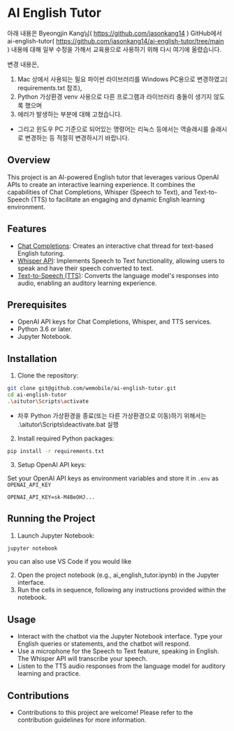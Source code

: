 # AI English Tutor
아래 내용은 Byeongjin Kang님( https://github.com/jasonkang14 ) GitHub에서 ai-english-tutor( https://github.com/jasonkang14/ai-english-tutor/tree/main ) 내용에 대해 일부 수정을 가해서 교육용으로 사용하기 위해 다시 여기에 올렸습니다.

변경 내용은,
1. Mac 상에서 사용되는 필요 파이썬 라이브러리를 Windows PC용으로 변경하였고( requirements.txt 참조), 
2. Python 가상환경 venv 사용으로 다른 프로그램과 라이브러리 충돌이 생기지 않도록 했으며 
3. 에러가 발생하는 부분에 대해 고쳤습니다.
- 그리고 윈도우 PC 기준으로 되어있는 명령어는 리눅스 등에서는 역슬래시를 슬래시로 변경하는 등 적절히 변경하시기 바랍니다.

## Overview
This project is an AI-powered English tutor that leverages various OpenAI APIs to create an interactive learning experience. It combines the capabilities of Chat Completions, Whisper (Speech to Text), and Text-to-Speech (TTS) to facilitate an engaging and dynamic English learning environment.

## Features
- [Chat Completions](https://platform.openai.com/docs/guides/text-generation/chat-completions-api): Creates an interactive chat thread for text-based English tutoring.
- [Whisper API](https://platform.openai.com/docs/guides/speech-to-text/speech-to-text): Implements Speech to Text functionality, allowing users to speak and have their speech converted to text.
- [Text-to-Speech (TTS)](https://platform.openai.com/docs/guides/text-to-speech/text-to-speech): Converts the language model's responses into audio, enabling an auditory learning experience.

## Prerequisites
- OpenAI API keys for Chat Completions, Whisper, and TTS services.
- Python 3.6 or later.
- Jupyter Notebook.

## Installation
1. Clone the repository:

```bash
git clone git@github.com/wemobile/ai-english-tutor.git
cd ai-english-tutor
.\aitutor\Scripts\activate
```
- 차후 Python 가상환경을 종료(또는 다른 가상환경으로 이동)하기 위해서는 .\aitutor\Scripts\deactivate.bat 실행

2. Install required Python packages:
```bash
pip install -r requirements.txt
```

3. Setup OpenAI API keys:

Set your OpenAI API keys as environment variables and store it in `.env` as `OPENAI_API_KEY`

```
OPENAI_API_KEY=sk-M4BeOHJ...
```

## Running the Project

1. Launch Jupyter Notebook:
```bash
jupyter notebook
```

you can also use VS Code if you would like

2. Open the project notebook (e.g., ai_english_tutor.ipynb) in the Jupyter interface.
3. Run the cells in sequence, following any instructions provided within the notebook.

## Usage
- Interact with the chatbot via the Jupyter Notebook interface. Type your English queries or statements, and the chatbot will respond.
- Use a microphone for the Speech to Text feature, speaking in English. The Whisper API will transcribe your speech.
- Listen to the TTS audio responses from the language model for auditory learning and practice.

## Contributions
- Contributions to this project are welcome! Please refer to the contribution guidelines for more information.
